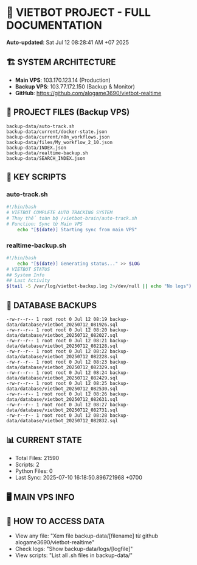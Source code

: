 # 🤖 VIETBOT PROJECT - FULL DOCUMENTATION
**Auto-updated**: Sat Jul 12 08:28:41 AM +07 2025

## 🏗️ SYSTEM ARCHITECTURE
- **Main VPS**: 103.170.123.14 (Production)
- **Backup VPS**: 103.77.172.150 (Backup & Monitor)
- **GitHub**: https://github.com/alogame3690/vietbot-realtime

## 📁 PROJECT FILES (Backup VPS)
```
backup-data/auto-track.sh
backup-data/current/docker-state.json
backup-data/current/n8n_workflows.json
backup-data/files/My_workflow_2_10.json
backup-data/INDEX.json
backup-data/realtime-backup.sh
backup-data/SEARCH_INDEX.json
```

## 🔧 KEY SCRIPTS
### auto-track.sh
```bash
#!/bin/bash
# VIETBOT COMPLETE AUTO TRACKING SYSTEM
# Thay thế toàn bộ /vietbot-brain/auto-track.sh
# Function: Sync từ Main VPS
    echo "[$(date)] Starting sync from main VPS"
```
### realtime-backup.sh
```bash
#!/bin/bash
    echo "[$(date)] Generating status..." >> $LOG
# VIETBOT STATUS
## System Info
## Last Activity
$(tail -5 /var/log/vietbot-backup.log 2>/dev/null || echo "No logs")
```

## 💾 DATABASE BACKUPS
```
-rw-r--r-- 1 root root 0 Jul 12 08:19 backup-data/database/vietbot_20250712_081926.sql
-rw-r--r-- 1 root root 0 Jul 12 08:20 backup-data/database/vietbot_20250712_082027.sql
-rw-r--r-- 1 root root 0 Jul 12 08:21 backup-data/database/vietbot_20250712_082128.sql
-rw-r--r-- 1 root root 0 Jul 12 08:22 backup-data/database/vietbot_20250712_082228.sql
-rw-r--r-- 1 root root 0 Jul 12 08:23 backup-data/database/vietbot_20250712_082329.sql
-rw-r--r-- 1 root root 0 Jul 12 08:24 backup-data/database/vietbot_20250712_082429.sql
-rw-r--r-- 1 root root 0 Jul 12 08:25 backup-data/database/vietbot_20250712_082530.sql
-rw-r--r-- 1 root root 0 Jul 12 08:26 backup-data/database/vietbot_20250712_082631.sql
-rw-r--r-- 1 root root 0 Jul 12 08:27 backup-data/database/vietbot_20250712_082731.sql
-rw-r--r-- 1 root root 0 Jul 12 08:28 backup-data/database/vietbot_20250712_082832.sql
```

## 📊 CURRENT STATE
- Total Files: 21590
- Scripts: 2
- Python Files: 0
- Last Sync: 2025-07-10 16:18:50.896721968 +0700

## 🖥️ MAIN VPS INFO


## 🚨 HOW TO ACCESS DATA
- View any file: "Xem file backup-data/[filename] từ github alogame3690/vietbot-realtime"
- Check logs: "Show backup-data/logs/[logfile]"
- View scripts: "List all .sh files in backup-data/"
